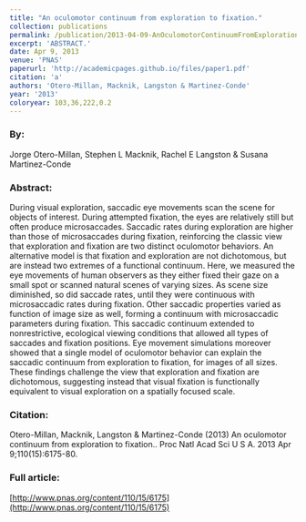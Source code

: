 ```yaml
---
title: "An oculomotor continuum from exploration to fixation."
collection: publications
permalink: /publication/2013-04-09-AnOculomotorContinuumFromExplorationToFixation_
excerpt: 'ABSTRACT.'
date: Apr 9, 2013
venue: 'PNAS'
paperurl: 'http://academicpages.github.io/files/paper1.pdf'
citation: 'a'
authors: 'Otero-Millan, Macknik, Langston & Martinez-Conde'
year: '2013'
coloryear: 103,36,222,0.2
---
```


### By: 
Jorge Otero-Millan, Stephen L Macknik, Rachel E Langston & Susana Martinez-Conde

### Abstract: 
During visual exploration, saccadic eye movements scan the scene for objects of interest. During attempted fixation, the eyes are relatively still but often produce microsaccades. Saccadic rates during exploration are higher than those of microsaccades during fixation, reinforcing the classic view that exploration and fixation are two distinct oculomotor behaviors. An alternative model is that fixation and exploration are not dichotomous, but are instead two extremes of a functional continuum. Here, we measured the eye movements of human observers as they either fixed their gaze on a small spot or scanned natural scenes of varying sizes. As scene size diminished, so did saccade rates, until they were continuous with microsaccadic rates during fixation. Other saccadic properties varied as function of image size as well, forming a continuum with microsaccadic parameters during fixation. This saccadic continuum extended to nonrestrictive, ecological viewing conditions that allowed all types of saccades and fixation positions. Eye movement simulations moreover showed that a single model of oculomotor behavior can explain the saccadic continuum from exploration to fixation, for images of all sizes. These findings challenge the view that exploration and fixation are dichotomous, suggesting instead that visual fixation is functionally equivalent to visual exploration on a spatially focused scale.

### Citation: 
Otero-Millan, Macknik, Langston & Martinez-Conde (2013) An oculomotor continuum from exploration to fixation.. Proc Natl Acad Sci U S A. 2013 Apr 9;110(15):6175-80. 

### Full article: 
[http://www.pnas.org/content/110/15/6175](http://www.pnas.org/content/110/15/6175)
